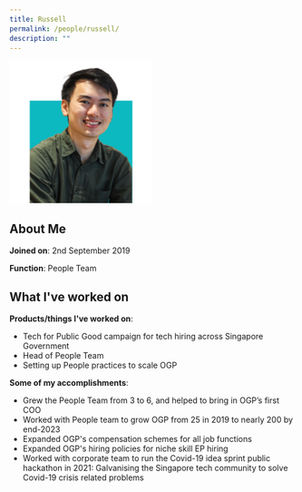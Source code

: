 ```yaml
---
title: Russell
permalink: /people/russell/
description: ""
---
```

<img src="/images/headshots/Russell.jpg" alt="Russell" width="50%"/>

## About Me
**Joined on**: 2nd September 2019

**Function**: People Team

## What I've worked on

**Products/things I've worked on**: 
* Tech for Public Good campaign for tech hiring across Singapore Government
* Head of People Team
* Setting up People practices to scale OGP

**Some of my accomplishments**:
*   Grew the People Team from 3 to 6, and helped to bring in OGP’s first COO
*   Worked with People team to grow OGP from 25 in 2019 to nearly 200 by end-2023
*   Expanded OGP's compensation schemes for all job functions
*   Expanded OGP's hiring policies for niche skill EP hiring
*   Worked with corporate team to run the Covid-19 idea sprint public hackathon in 2021: Galvanising the Singapore tech community to solve Covid-19 crisis related problems
